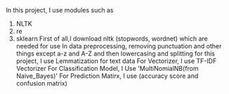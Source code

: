 In this project, I use modules such as
1. NLTK
2. re
3. sklearn
First of all,I download nltk (stopwords, wordnet) which are needed for use
In data preprocessing, removing punctuation and other things except a-z and A-Z
and then lowercasing and splitting
for this project, I use Lemmatization for text data 
For Vectorizer, I use TF-IDF Vectorizer
For Classification Model, I Use 'MultiNomialNB(from Naive_Bayes)'
For Prediction Matirx, I use (accuracy score and confusion matrix)
